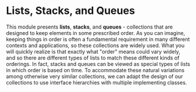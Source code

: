 
# Lists, Stacks, and Queues

This module presents **lists**, **stacks**, and **queues** - collections that
are designed to keep elements in some prescribed order. As you can imagine,
keeping things in order is often a fundamental requirement in many different
contexts and applications, so these collections are widely used. What you will
quickly realize is that exactly what "order" means could vary widely, and so
there are different types of lists to match these different kinds of
orderings. In fact, stacks and queues can be viewed as special types of lists
in which order is based on time. To accommodate these natural variations among
otherwise very similar collections, we can adapt the design of our collections
to use interface hierarchies with multiple implementing classes.
